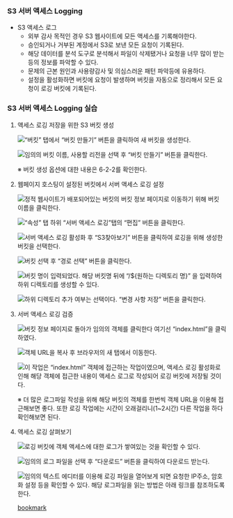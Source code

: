 
### S3 서버 액세스 Logging

- S3 액세스 로그
	- 외부 감사 목적인 경우 S3 웹사이트에 모든 액세스를 기록해야한다.
	- 승인되거나 거부된 계정에서 S3로 보낸 모든 요청이 기록된다.
	- 해당 데이터를 분석 도구로 분석해서 파일이 삭제됐거나 요청을 너무 많이 받는 등의 정보를 파악할 수 있다.
	- 문제의 근본 원인과 사용량감사 및 의심스러운 패턴 파악등에 유용하다.
	- 설정을 활성화하면 버킷에 요청이 발생하며 버킷을 자동으로 정리해서 모든 요청이 로깅 버킷에 기록된다.

### S3 서버 액세스 Logging 실습

1. 액세스 로깅 저장을 위한 S3 버킷 생성

	![“버킷” 탭에서 “버킷 만들기” 버튼을 클릭하여 새 버킷을 생성한다.](https://s3.us-west-2.amazonaws.com/secure.notion-static.com/adbbdfe3-a958-44a4-b844-c722b41f2026/Untitled.png?X-Amz-Algorithm=AWS4-HMAC-SHA256&X-Amz-Content-Sha256=UNSIGNED-PAYLOAD&X-Amz-Credential=AKIAT73L2G45EIPT3X45%2F20230915%2Fus-west-2%2Fs3%2Faws4_request&X-Amz-Date=20230915T101923Z&X-Amz-Expires=3600&X-Amz-Signature=29845e98c51120049cdf36a136279eb5992e85eec85f626f6ae633491f1d30cc&X-Amz-SignedHeaders=host&x-id=GetObject)


	![임의의 버킷 이름, 사용할 리전을 선택 후 “버킷 만들기” 버튼을 클릭한다.](https://s3.us-west-2.amazonaws.com/secure.notion-static.com/004ddc00-bc95-4272-88aa-60e326f7be8c/Untitled.png?X-Amz-Algorithm=AWS4-HMAC-SHA256&X-Amz-Content-Sha256=UNSIGNED-PAYLOAD&X-Amz-Credential=AKIAT73L2G45EIPT3X45%2F20230915%2Fus-west-2%2Fs3%2Faws4_request&X-Amz-Date=20230915T101923Z&X-Amz-Expires=3600&X-Amz-Signature=13551cfc31404930c7eb7bc2b2ea18ee0b3149b1836bf3d8fa3618acb3ccb5b8&X-Amz-SignedHeaders=host&x-id=GetObject)


	※ 버킷 생성 옵션에 대한 내용은 6-2-2를 확인한다.

2. 웹페이지 호스팅이 설정된 버킷에서 서버 액세스 로깅 설정

	![정적 웹사이트가 배포되어있는 버킷의 버킷 정보 페이지로 이동하기 위해 버킷 이름을 클릭한다.](https://s3.us-west-2.amazonaws.com/secure.notion-static.com/8a350c21-edfc-4e26-bfb5-aa1ef5988a14/Untitled.png?X-Amz-Algorithm=AWS4-HMAC-SHA256&X-Amz-Content-Sha256=UNSIGNED-PAYLOAD&X-Amz-Credential=AKIAT73L2G45EIPT3X45%2F20230915%2Fus-west-2%2Fs3%2Faws4_request&X-Amz-Date=20230915T101924Z&X-Amz-Expires=3600&X-Amz-Signature=57c268a5e3df7cbe7f6d12f934838264aeaa4c2720a1f5674f434a1f8400e238&X-Amz-SignedHeaders=host&x-id=GetObject)


	![“속성” 탭 하위 “서버 액세스 로깅”탭의 “편집” 버튼을 클릭한다.](https://s3.us-west-2.amazonaws.com/secure.notion-static.com/5f403d90-e223-4f46-ad5d-65cb8ae14d8f/Untitled.png?X-Amz-Algorithm=AWS4-HMAC-SHA256&X-Amz-Content-Sha256=UNSIGNED-PAYLOAD&X-Amz-Credential=AKIAT73L2G45EIPT3X45%2F20230915%2Fus-west-2%2Fs3%2Faws4_request&X-Amz-Date=20230915T101924Z&X-Amz-Expires=3600&X-Amz-Signature=b9985f0a3fb5bc0cb6b5af697a7ab1d1308de2daf972871b6348fe5a0bfa8454&X-Amz-SignedHeaders=host&x-id=GetObject)


	![서버 액세스 로깅 활성화 후 “S3찾아보기” 버튼을 클릭하여 로깅을 위해 생성한 버킷을 선택한다.](https://s3.us-west-2.amazonaws.com/secure.notion-static.com/109de3f5-e211-4c56-9ebb-9ecfa7ae2328/Untitled.png?X-Amz-Algorithm=AWS4-HMAC-SHA256&X-Amz-Content-Sha256=UNSIGNED-PAYLOAD&X-Amz-Credential=AKIAT73L2G45EIPT3X45%2F20230915%2Fus-west-2%2Fs3%2Faws4_request&X-Amz-Date=20230915T101924Z&X-Amz-Expires=3600&X-Amz-Signature=ef1535868ea2c3c595e23d5be01ce681e6b5467dc91641e191568ec1f1434921&X-Amz-SignedHeaders=host&x-id=GetObject)


	![버킷 선택 후 “경로 선택” 버튼을 클릭한다.](https://s3.us-west-2.amazonaws.com/secure.notion-static.com/56dc5425-b2d9-487e-a9d5-d24ef8a9c4eb/Untitled.png?X-Amz-Algorithm=AWS4-HMAC-SHA256&X-Amz-Content-Sha256=UNSIGNED-PAYLOAD&X-Amz-Credential=AKIAT73L2G45EIPT3X45%2F20230915%2Fus-west-2%2Fs3%2Faws4_request&X-Amz-Date=20230915T101924Z&X-Amz-Expires=3600&X-Amz-Signature=488a5ccc55b30baa3bfe0ee297a77112d516c024fd697be326148a4617d47ca8&X-Amz-SignedHeaders=host&x-id=GetObject)


	![버킷 명이 입력되었다. 해당 버킷명 뒤에 “/${원하는 디렉토리 명}” 을 입력하여 하위 디렉토리를 생성할 수 있다.](https://s3.us-west-2.amazonaws.com/secure.notion-static.com/4556f45d-48a9-4308-854a-98ecb35f6262/Untitled.png?X-Amz-Algorithm=AWS4-HMAC-SHA256&X-Amz-Content-Sha256=UNSIGNED-PAYLOAD&X-Amz-Credential=AKIAT73L2G45EIPT3X45%2F20230915%2Fus-west-2%2Fs3%2Faws4_request&X-Amz-Date=20230915T101924Z&X-Amz-Expires=3600&X-Amz-Signature=85e9ae77486f2739112cc16a02aa594e5d5da3f416270ef1af8defc3528fb6ec&X-Amz-SignedHeaders=host&x-id=GetObject)


	![하위 디렉토리 추가 여부는 선택이다. “변경 사항 저장” 버튼을 클릭한다.](https://s3.us-west-2.amazonaws.com/secure.notion-static.com/e9ecd945-6283-45d4-8d85-c761b14668fb/Untitled.png?X-Amz-Algorithm=AWS4-HMAC-SHA256&X-Amz-Content-Sha256=UNSIGNED-PAYLOAD&X-Amz-Credential=AKIAT73L2G45EIPT3X45%2F20230915%2Fus-west-2%2Fs3%2Faws4_request&X-Amz-Date=20230915T101924Z&X-Amz-Expires=3600&X-Amz-Signature=7ecf99d2f6aaf67068193deda5a81c40655c28f89dd15e71bccf4513569c48d1&X-Amz-SignedHeaders=host&x-id=GetObject)

3. 서버 액세스 로깅 검증

	![버킷 정보 페이지로 돌아가 임의의 객체를 클릭한다 여기선 “index.html”을 클릭하였다.](https://s3.us-west-2.amazonaws.com/secure.notion-static.com/58616131-3441-4b2b-8dd3-edd75a859f40/Untitled.png?X-Amz-Algorithm=AWS4-HMAC-SHA256&X-Amz-Content-Sha256=UNSIGNED-PAYLOAD&X-Amz-Credential=AKIAT73L2G45EIPT3X45%2F20230915%2Fus-west-2%2Fs3%2Faws4_request&X-Amz-Date=20230915T101934Z&X-Amz-Expires=3600&X-Amz-Signature=5c2b26997d42d9dda25269bd632e1ae96d8eb962a76f4a6570bfffbfa1120071&X-Amz-SignedHeaders=host&x-id=GetObject)


	![객체 URL을 복사 후 브라우저의 새 탭에서 이동한다.](https://s3.us-west-2.amazonaws.com/secure.notion-static.com/95d01fee-f277-4b5e-a8f6-b2d40b8b425e/Untitled.png?X-Amz-Algorithm=AWS4-HMAC-SHA256&X-Amz-Content-Sha256=UNSIGNED-PAYLOAD&X-Amz-Credential=AKIAT73L2G45EIPT3X45%2F20230915%2Fus-west-2%2Fs3%2Faws4_request&X-Amz-Date=20230915T101934Z&X-Amz-Expires=3600&X-Amz-Signature=9b5639688fdd65fa59a85a36e6b1850bfed965094fa715b7cb25d881c6fa3020&X-Amz-SignedHeaders=host&x-id=GetObject)


	![이 작업은 “index.html” 객체에 접근하는 작업이였으며, 액세스 로깅 활성화로 인해 해당 객체에 접근한 내용이 액세스 로그로 작성되어 로깅 버킷에 저장될 것이다.](https://s3.us-west-2.amazonaws.com/secure.notion-static.com/49e41681-6259-4b87-9c41-97b3321e99e3/Untitled.png?X-Amz-Algorithm=AWS4-HMAC-SHA256&X-Amz-Content-Sha256=UNSIGNED-PAYLOAD&X-Amz-Credential=AKIAT73L2G45EIPT3X45%2F20230915%2Fus-west-2%2Fs3%2Faws4_request&X-Amz-Date=20230915T101934Z&X-Amz-Expires=3600&X-Amz-Signature=37eba2750edcc7d9b803c37392343d56234cb8f0e81b737ec19365c66a3ab0a8&X-Amz-SignedHeaders=host&x-id=GetObject)


	※ 더 많은 로그파일 작성을 위해 해당 버킷의 객체를 한번씩 객체 URL을 이용해 접근해보면 좋다. 또한 로깅 작업에는 시간이 오래걸리니(1~2시간) 다른 작업을 하다 확인해보면 된다.

4. 액세스 로깅 살펴보기

	![로깅 버킷에 객체 액세스에 대한 로그가 쌓여있는 것을 확인할 수 있다.](https://s3.us-west-2.amazonaws.com/secure.notion-static.com/799de39e-19f9-415e-92ba-5ddc68df2d93/Untitled.png?X-Amz-Algorithm=AWS4-HMAC-SHA256&X-Amz-Content-Sha256=UNSIGNED-PAYLOAD&X-Amz-Credential=AKIAT73L2G45EIPT3X45%2F20230915%2Fus-west-2%2Fs3%2Faws4_request&X-Amz-Date=20230915T101934Z&X-Amz-Expires=3600&X-Amz-Signature=6401a3b6c28cd44b54f9ad4da9d089dfbf427bf261ee9c5ee3e63658c95cbd8b&X-Amz-SignedHeaders=host&x-id=GetObject)


	![임의의 로그 파일을 선택 후 “다운로드” 버튼을 클릭하여 다운로드 받는다.](https://s3.us-west-2.amazonaws.com/secure.notion-static.com/4a208b10-fd5d-4df3-87fd-3a3406953133/Untitled.png?X-Amz-Algorithm=AWS4-HMAC-SHA256&X-Amz-Content-Sha256=UNSIGNED-PAYLOAD&X-Amz-Credential=AKIAT73L2G45EIPT3X45%2F20230915%2Fus-west-2%2Fs3%2Faws4_request&X-Amz-Date=20230915T101934Z&X-Amz-Expires=3600&X-Amz-Signature=1eaf01a712527228f4e202dc1675a3e2f08de895b1f689dba46d3e67ee86bb05&X-Amz-SignedHeaders=host&x-id=GetObject)


	![임의의 텍스트 에디터를 이용해 로깅 파일을 열어보게 되면 요청한 IP주소, 암호화 설정 등을 확인할 수 있다. 해당 로그파일을 읽는 방법은 아래 링크를 참조하도록 한다.](https://s3.us-west-2.amazonaws.com/secure.notion-static.com/0c4528c3-0159-431a-8c26-9bd7c561eabc/Untitled.png?X-Amz-Algorithm=AWS4-HMAC-SHA256&X-Amz-Content-Sha256=UNSIGNED-PAYLOAD&X-Amz-Credential=AKIAT73L2G45EIPT3X45%2F20230915%2Fus-west-2%2Fs3%2Faws4_request&X-Amz-Date=20230915T101934Z&X-Amz-Expires=3600&X-Amz-Signature=2344b4a4a50c513d9b8cec6ed29d8d40c535db044e1f34c103d1f4124cf69905&X-Amz-SignedHeaders=host&x-id=GetObject)


	[bookmark](https://docs.aws.amazon.com/ko_kr/AmazonS3/latest/userguide/LogFormat.html)

